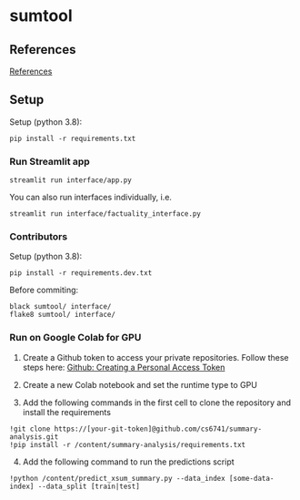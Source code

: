 # sumtool

## References

[References](reference.md)

## Setup
Setup (python 3.8):
```
pip install -r requirements.txt
```

### Run Streamlit app
```
streamlit run interface/app.py
```

You can also run interfaces individually, i.e. 
```
streamlit run interface/factuality_interface.py
```

### Contributors

Setup (python 3.8):
```
pip install -r requirements.dev.txt
```

Before commiting:
```
black sumtool/ interface/
flake8 sumtool/ interface/
```

### Run on Google Colab for GPU

1. Create a Github token to access your private repositories. Follow these steps here:
[Github: Creating a Personal Access Token](https://docs.github.com/en/authentication/keeping-your-account-and-data-secure/creating-a-personal-access-token)

2. Create a new Colab notebook and set the runtime type to GPU

3. Add the following commands in the first cell to clone the repository and install the requirements
```
!git clone https://[your-git-token]@github.com/cs6741/summary-analysis.git
!pip install -r /content/summary-analysis/requirements.txt
```

4. Add the following command to run the predictions script
```
!python /content/predict_xsum_summary.py --data_index [some-data-index] --data_split [train|test]
```
